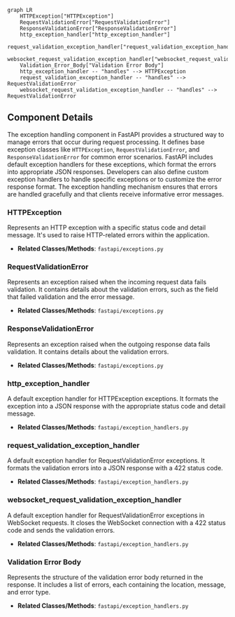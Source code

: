 ```mermaid
graph LR
    HTTPException["HTTPException"]
    RequestValidationError["RequestValidationError"]
    ResponseValidationError["ResponseValidationError"]
    http_exception_handler["http_exception_handler"]
    request_validation_exception_handler["request_validation_exception_handler"]
    websocket_request_validation_exception_handler["websocket_request_validation_exception_handler"]
    Validation_Error_Body["Validation Error Body"]
    http_exception_handler -- "handles" --> HTTPException
    request_validation_exception_handler -- "handles" --> RequestValidationError
    websocket_request_validation_exception_handler -- "handles" --> RequestValidationError
```

## Component Details

The exception handling component in FastAPI provides a structured way to manage errors that occur during request processing. It defines base exception classes like `HTTPException`, `RequestValidationError`, and `ResponseValidationError` for common error scenarios. FastAPI includes default exception handlers for these exceptions, which format the errors into appropriate JSON responses. Developers can also define custom exception handlers to handle specific exceptions or to customize the error response format. The exception handling mechanism ensures that errors are handled gracefully and that clients receive informative error messages.

### HTTPException
Represents an HTTP exception with a specific status code and detail message. It's used to raise HTTP-related errors within the application.
- **Related Classes/Methods**: `fastapi/exceptions.py`

### RequestValidationError
Represents an exception raised when the incoming request data fails validation. It contains details about the validation errors, such as the field that failed validation and the error message.
- **Related Classes/Methods**: `fastapi/exceptions.py`

### ResponseValidationError
Represents an exception raised when the outgoing response data fails validation. It contains details about the validation errors.
- **Related Classes/Methods**: `fastapi/exceptions.py`

### http_exception_handler
A default exception handler for HTTPException exceptions. It formats the exception into a JSON response with the appropriate status code and detail message.
- **Related Classes/Methods**: `fastapi/exception_handlers.py`

### request_validation_exception_handler
A default exception handler for RequestValidationError exceptions. It formats the validation errors into a JSON response with a 422 status code.
- **Related Classes/Methods**: `fastapi/exception_handlers.py`

### websocket_request_validation_exception_handler
A default exception handler for RequestValidationError exceptions in WebSocket requests. It closes the WebSocket connection with a 422 status code and sends the validation errors.
- **Related Classes/Methods**: `fastapi/exception_handlers.py`

### Validation Error Body
Represents the structure of the validation error body returned in the response. It includes a list of errors, each containing the location, message, and error type.
- **Related Classes/Methods**: `fastapi/exception_handlers.py`
